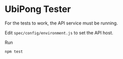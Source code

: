 UbiPong Tester
==============

For the tests to work, the API service must be running.

Edit `spec/config/environment.js` to set the API host.

Run

```
npm test
```
